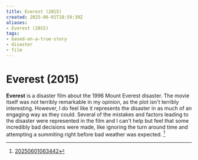 ```yaml
---
title: Everest (2015)
created: 2025-06-01T18:59:39Z
aliases:
- Everest (2015)
tags:
- based-on-a-true-story
- disaster
- film
---
```


# Everest (2015)

**Everest** is a disaster film about the 1996 Mount Everest disaster. The movie itself was not terribly remarkable in my opinion, as the plot isn't terribly interesting. However, I do feel like it represents the disaster in as much of an engaging way as they could. Several of the mistakes and factors leading to the disaster were represented in the film and I can't help but feel that some incredibly bad decisions were made, like ignoring the turn around time and attempting a summiting right before bad weather was expected. [^1]

[^1]: [20250601063442](../entries/20250601063442.md)
